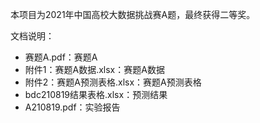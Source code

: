 本项目为2021年中国高校大数据挑战赛A题，最终获得二等奖。

文档说明：
- 赛题A.pdf：赛题A
- 附件1：赛题A数据.xlsx：赛题A数据
- 附件2：赛题A预测表格.xlsx：赛题A预测表格
- bdc210819结果表格.xlsx：预测结果
- A210819.pdf：实验报告
